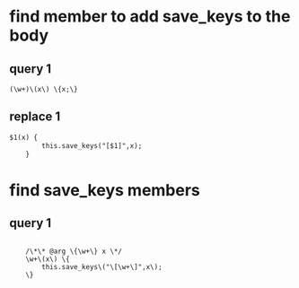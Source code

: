 # find member to add save_keys to the body

## query 1
```regexp
(\w+)\(x\) \{x;\}
```

## replace 1
```txt
$1(x) {
		this.save_keys("[$1]",x);
	}
```

# find save_keys members
## query 1
```regexp

	/\*\* @arg \{\w+\} x \*/
	\w+\(x\) \{
		this.save_keys\("\[\w+\]",x\);
	\}
```
